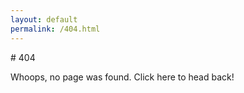 ```yaml
---
layout: default
permalink: /404.html
---
```


<div class="center-button hover-fade" markdown="1" onclick="window.history.back();">
# 404

Whoops, no page was found. Click here to head back!
</div>

